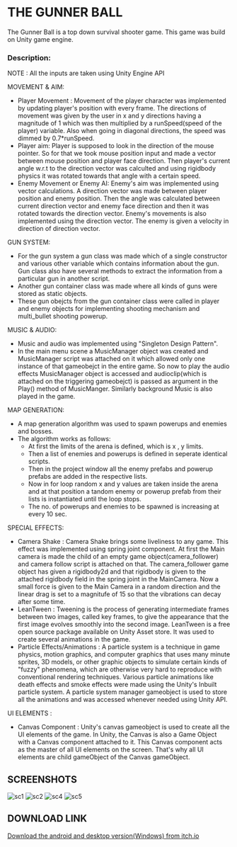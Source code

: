 # THE GUNNER BALL

The Gunner Ball is a top down survival shooter game. This game was build on Unity game engine.

### Description:
NOTE : All the inputs are taken using Unity Engine API

MOVEMENT & AIM:
  - Player Movement : Movement of the player character was implemented by updating player's position with every frame. The directions of movement was given by the user in x and y directions having a magnitude of 1 which was then multiplied by a runSpeed(speed of the player) variable. Also when going in diagonal directions, the speed was dimmed by 0.7*runSpeed.
  - Player aim: Player is supposed to look in the direction of the mouse pointer. So for that we took mouse position input and made a vector between mouse position and player face direction. Then player's current angle w.r.t to the direction vector was calculted and using rigidbody physics it was rotated towards that angle with a certain speed.
  - Enemy Movement or Enemy AI: Enemy's aim was implemented using vector calculations. A direction vector was made between player position and enemy position. Then the angle was calculated between current direction vector and enemy face direction and then it was rotated towards the direction vector. Enemy's movements is also implemented using the direction vector. The enemy is given a velocity in direction of direction vector.
 
GUN SYSTEM: 
  - For the gun system a gun class was made which of a single constructor and various other variable which contains information about the gun. Gun class also have several methods to extract the information from a particular gun in another script. 
  - Another gun container class was made where all kinds of guns were stored as static objects.
  - These gun obejcts from the gun container class were called in player and enemy objects for implementing shooting mechanism and multi_bullet shooting powerup.
 
MUSIC & AUDIO: 
  - Music and audio was implemented using "Singleton Design Pattern". 
  - In the main menu scene a MusicManager object was created and MusicManager script was attached on it which allowed only one instance of that gameobejct in the entire game. So now to play the audio effects MusicManager object is accessed and audioclip(which is attached on the triggering gameobejct) is passed as argument in the Play() method of MusicManger. Similarly background Music is also played in the game.
  
MAP GENERATION: 
  - A map generation algorithm was used to spawn powerups and enemies and bosses.
  - The algorithm works as follows:
    - At first the limits of the arena is defined, which is x , y limits.
    - Then a list of enemies and powerups is defined in seperate identical scripts.
    - Then in the project window all the enemy prefabs and powerup prefabs are added in the respective lists.
    - Now in for loop random x and y values are taken inside the arena and at that position a tandom enemy or powerup prefab from their lists is instantiated until the loop stops.
    - The no. of powerups and enemies to be spawned is increasing at every 10 sec.
    
SPECIAL EFFECTS: 
  - Camera Shake : Camera Shake brings some liveliness to any game. This effect was implemented using spring joint component. At first the Main camera is made the child of an empty game object(camera_follower) and camera follow script is attached on that. The camera_follower game object has given a rigidbody2d and that rigidbody is given to the attached rigidbody field in the spring joint in the MainCamera. Now a small force is given to the Main Camera in a random direction and the linear drag is set to a magnitufe of 15 so that the vibrations can decay after some time.
  - LeanTween : Tweening is the process of generating intermediate frames between two images, called key frames, to give the appearance that the first image evolves smoothly into the second image. LeanTween is a free open source package available on Unity Asset store. It was used to create several animations in the game.
  - Particle Effects/Animations : A particle system is a technique in game physics, motion graphics, and computer graphics that uses many minute sprites, 3D models, or other graphic objects to simulate certain kinds of "fuzzy" phenomena, which are otherwise very hard to reproduce with conventional rendering techniques. Various particle animations like death effects and smoke effects were made using the Unity's Inbuilt particle system. A particle system manager gameobject is used to store all 
the animations and was accessed whenever needed using Unity API.

UI ELEMENTS : 
  - Canvas Component : Unity's canvas gameobject is used to create all the UI elements of the game. In Unity, the Canvas is also a Game Object with a Canvas component attached to it. This Canvas component acts as the master of all UI elements on the screen. That's why all UI elements are child gameObject of the Canvas gameObject.

## SCREENSHOTS

![sc1](https://user-images.githubusercontent.com/87766488/180740733-384a5bf7-4a17-4dc8-9362-14de1f98bce4.png)
![sc2](https://user-images.githubusercontent.com/87766488/180740877-4629cf91-83ab-4cd3-9199-26e8f8e38d6a.png)
![sc4](https://user-images.githubusercontent.com/87766488/180740955-dbd9237a-54d4-4f5e-ba5e-1a56474b9682.png)
![sc5](https://user-images.githubusercontent.com/87766488/180741145-5a5d3ba4-90d4-484f-abe0-63bdecac85b5.png)

## DOWNLOAD LINK

[Download the android and desktop version(Windows) from itch.io](https://arun-game-dev.itch.io/the-gunner-man)
